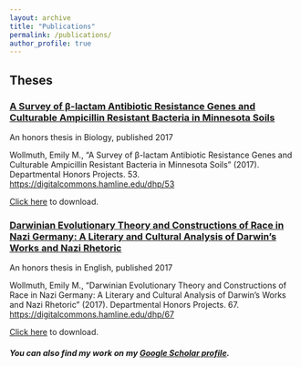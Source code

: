 ```yaml
---
layout: archive
title: "Publications"
permalink: /publications/
author_profile: true
---
```


## Theses

### [A Survey of β-lactam Antibiotic Resistance Genes and Culturable Ampicillin Resistant Bacteria in Minnesota Soils](https://digitalcommons.hamline.edu/dhp/53)

An honors thesis in Biology, published 2017

Wollmuth, Emily M., “A Survey of β-lactam Antibiotic Resistance Genes and Culturable Ampicillin Resistant Bacteria in Minnesota Soils” (2017). Departmental Honors Projects. 53. https://digitalcommons.hamline.edu/dhp/53

[Click here](https://digitalcommons.hamline.edu/cgi/viewcontent.cgi?article=1068&context=dhp) to download.

### [Darwinian Evolutionary Theory and Constructions of Race in Nazi Germany: A Literary and Cultural Analysis of Darwin’s Works and Nazi Rhetoric](https://digitalcommons.hamline.edu/dhp/67)

An honors thesis in English, published 2017 

Wollmuth, Emily M., “Darwinian Evolutionary Theory and Constructions of Race in Nazi Germany: A Literary and Cultural Analysis of Darwin’s Works and Nazi Rhetoric” (2017). Departmental Honors Projects. 67. https://digitalcommons.hamline.edu/dhp/67

[Click here](https://digitalcommons.hamline.edu/cgi/viewcontent.cgi?article=1066&context=dhp) to download.

##### You can also find my work on my [Google Scholar profile](https://scholar.google.com/citations?user=O2VLJqgAAAAJ&hl=en).
